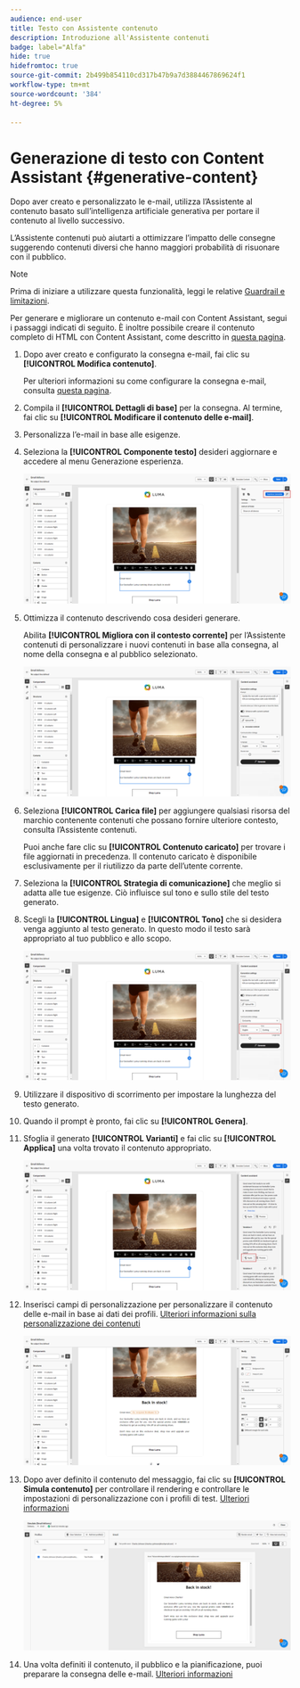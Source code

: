 ```yaml
---
audience: end-user
title: Testo con Assistente contenuto
description: Introduzione all'Assistente contenuti
badge: label="Alfa"
hide: true
hidefromtoc: true
source-git-commit: 2b499b854110cd317b47b9a7d3884467869624f1
workflow-type: tm+mt
source-wordcount: '384'
ht-degree: 5%

---
```



# Generazione di testo con Content Assistant {#generative-content}



Dopo aver creato e personalizzato le e-mail, utilizza l’Assistente al contenuto basato sull’intelligenza artificiale generativa per portare il contenuto al livello successivo.

L’Assistente contenuti può aiutarti a ottimizzare l’impatto delle consegne suggerendo contenuti diversi che hanno maggiori probabilità di risuonare con il pubblico.

>[!NOTE]
>
>Prima di iniziare a utilizzare questa funzionalità, leggi le relative [Guardrail e limitazioni](generative-gs.md#guardrails-and-limitations).

Per generare e migliorare un contenuto e-mail con Content Assistant, segui i passaggi indicati di seguito. È inoltre possibile creare il contenuto completo di HTML con Content Assistant, come descritto in [questa pagina](generative-email.md).

1. Dopo aver creato e configurato la consegna e-mail, fai clic su **[!UICONTROL Modifica contenuto]**.

   Per ulteriori informazioni su come configurare la consegna e-mail, consulta [questa pagina](../content/create-email-content.md).

1. Compila il **[!UICONTROL Dettagli di base]** per la consegna. Al termine, fai clic su **[!UICONTROL Modificare il contenuto delle e-mail]**.

1. Personalizza l’e-mail in base alle esigenze.

1. Seleziona la **[!UICONTROL Componente testo]** desideri aggiornare e accedere al menu Generazione esperienza.

   ![](assets/text-genai-1.png)

1. Ottimizza il contenuto descrivendo cosa desideri generare.

   Abilita **[!UICONTROL Migliora con il contesto corrente]** per l’Assistente contenuti di personalizzare i nuovi contenuti in base alla consegna, al nome della consegna e al pubblico selezionato.

   ![](assets/text-genai-3.png)

1. Seleziona **[!UICONTROL Carica file]** per aggiungere qualsiasi risorsa del marchio contenente contenuti che possano fornire ulteriore contesto, consulta l’Assistente contenuti.

   Puoi anche fare clic su **[!UICONTROL Contenuto caricato]** per trovare i file aggiornati in precedenza. Il contenuto caricato è disponibile esclusivamente per il riutilizzo da parte dell’utente corrente.

1. Seleziona la **[!UICONTROL Strategia di comunicazione]** che meglio si adatta alle tue esigenze. Ciò influisce sul tono e sullo stile del testo generato.

1. Scegli la **[!UICONTROL Lingua]** e **[!UICONTROL Tono]** che si desidera venga aggiunto al testo generato. In questo modo il testo sarà appropriato al tuo pubblico e allo scopo.

   ![](assets/text-genai-4.png)

1. Utilizzare il dispositivo di scorrimento per impostare la lunghezza del testo generato.

1. Quando il prompt è pronto, fai clic su **[!UICONTROL Genera]**.

1. Sfoglia il generato **[!UICONTROL Varianti]** e fai clic su **[!UICONTROL Applica]** una volta trovato il contenuto appropriato.

   ![](assets/text-genai-5.png)

1. Inserisci campi di personalizzazione per personalizzare il contenuto delle e-mail in base ai dati dei profili. [Ulteriori informazioni sulla personalizzazione dei contenuti](../personalization/personalize.md)

   ![](assets/text-genai-6.png)

1. Dopo aver definito il contenuto del messaggio, fai clic su **[!UICONTROL Simula contenuto]** per controllare il rendering e controllare le impostazioni di personalizzazione con i profili di test. [Ulteriori informazioni](../preview-test/preview-content.md)

   ![](assets/text-genai-7.png)

1. Una volta definiti il contenuto, il pubblico e la pianificazione, puoi preparare la consegna delle e-mail. [Ulteriori informazioni](../monitor/prepare-send.md)


